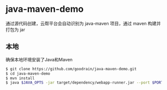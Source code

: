 # java-maven-demo

通过源代码创建，云帮平台会自动识别为 java-maven 项目，通过 maven 构建并打包为 jar

## 本地

确保本地环境安装了Java和Maven 

```bash
$ git clone https://github.com/goodrain/java-maven-demo.git
$ cd java-maven-demo
$ mvn install
$ java $JAVA_OPTS -jar target/dependency/webapp-runner.jar --port $PORT target/*.jar
```
